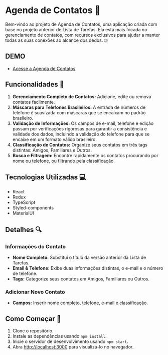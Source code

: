# Agenda de Contatos 📖

Bem-vindo ao projeto de Agenda de Contatos, uma aplicação criada com base no projeto anterior de Lista de Tarefas. Ela está mais focada no gerenciamento de contatos, com recursos exclusivos para ajudar a manter todas as suas conexões ao alcance dos dedos. 🤓

## DEMO
- [Acesse a Agenda de Contatos](https://agenda-de-contatos-ten-delta.vercel.app/)

## Funcionalidades 🚀

1. **Gerenciamento Completo de Contatos:** Adicione, edite ou remova contatos facilmente.
2. **Máscaras para Telefones Brasileiros:** A entrada de números de telefone é suavizada com máscaras que se encaixam no padrão brasileiro.
3. **Validação de Informações:** Os campos de e-mail, telefone e edição passam por verificações rigorosas para garantir a consistência e validade dos dados, incluindo a validação do telefone para que se encaixe em um formato válido brasileiro.
4. **Classificação de Contatos:** Organize seus contatos em três tags distintas: Amigos, Familiares e Outros.
5. **Busca e Filtragem:** Encontre rapidamente os contatos procurando por nome ou telefone, ou filtrando pela classificação.

## Tecnologias Utilizadas 💻

- React
- Redux
- TypeScript
- Styled-components
- MaterialUI

## Detalhes 🔍

### Informações do Contato

- **Nome Completo:** Substitui o título da versão anterior da Lista de Tarefas.
- **Email & Telefone:** Exibe duas informações distintas, o e-mail e o número de telefone.
- **Tags:** Categorize seus contatos em Amigos, Familiares ou Outros.

### Adicionar Novo Contato

- **Campos:** Inserir nome completo, telefone, e-mail e classificação.

## Como Começar 🏁

1. Clone o repositório.
2. Instale as dependências usando `npm install`.
3. Inicie o servidor de desenvolvimento usando `npm start`.
4. Abra [http://localhost:3000](http://localhost:3000) para visualizá-lo no navegador.
